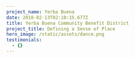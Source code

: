 ```yaml
---
project_name: Yerba Buena
date: 2018-02-13T02:10:15.677Z
title: Yerba Buena Community Benefit District
project_title: Defining a Sense of Place
hero_image: /static/assets/dance.png
testimonials:
  - {}
---
```


